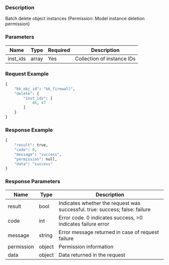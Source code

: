 ### Description

Batch delete object instances (Permission: Model instance deletion permission)

### Parameters

| Name     | Type  | Required | Description                |
|----------|-------|----------|----------------------------|
| inst_ids | array | Yes      | Collection of instance IDs |

### Request Example

```python
{
    "bk_obj_id": "bk_firewall",
    "delete": {
        "inst_ids": [
            46, 47
        ]
    }
}
```

### Response Example

```python
{
    "result": true,
    "code": 0,
    "message": "success",
    "permission": null,
    "data": "success"
}
```

### Response Parameters

| Name       | Type   | Description                                                                 |
|------------|--------|-----------------------------------------------------------------------------|
| result     | bool   | Indicates whether the request was successful. true: success; false: failure |
| code       | int    | Error code. 0 indicates success, >0 indicates failure error                 |
| message    | string | Error message returned in case of request failure                           |
| permission | object | Permission information                                                      |
| data       | object | Data returned in the request                                                |
